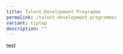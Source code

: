 ```yaml
---
title: Talent Development Programme
permalink: /talent-development-programme/
variant: tiptap
description: ""
---
```

<p>test</p>